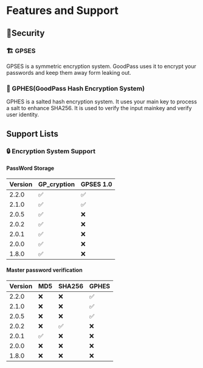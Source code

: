 # Features and Support

## 🔐Security

### 🏗️ GPSES

GPSES is a symmetric encryption system. GoodPass uses it to encrypt your passwords and keep them away form leaking out.

### 🔏 GPHES(GoodPass Hash Encryption System) 

GPHES is a salted hash encryption system. It uses your main key to process a salt to enhance SHA256. It is used to verify the input mainkey and verify user identity.

## Support Lists

### 🔒 Encryption System Support

#### PassWord Storage

| Version | GP_cryption        | GPSES 1.0          |
| ------- | ------------------ | ------------------ |
| 2.2.0   | :white_check_mark: | :white_check_mark: |
| 2.1.0   | :white_check_mark: | :white_check_mark: |
| 2.0.5   | :white_check_mark: | :x:                |
| 2.0.2   | :white_check_mark: | :x:                |
| 2.0.1   | :white_check_mark: | :x:                |
| 2.0.0   | :white_check_mark: | :x:                |
| 1.8.0   | :white_check_mark: | :x:                |

#### Master password verification 

| Version | MD5                | SHA256             | GPHES              |
| ------- | ------------------ | ------------------ | ------------------ |
| 2.2.0   | :x:                | :x:                | :white_check_mark: |
| 2.1.0   | :x:                | :x:                | :white_check_mark: |
| 2.0.5   | :x:                | :x:                | :white_check_mark: |
| 2.0.2   | :x:                | :white_check_mark: | :x:                |
| 2.0.1   | :white_check_mark: | :x:                | :x:                |
| 2.0.0   | :x:                | :x:                | :x:                |
| 1.8.0   | :x:                | :x:                | :x:                |